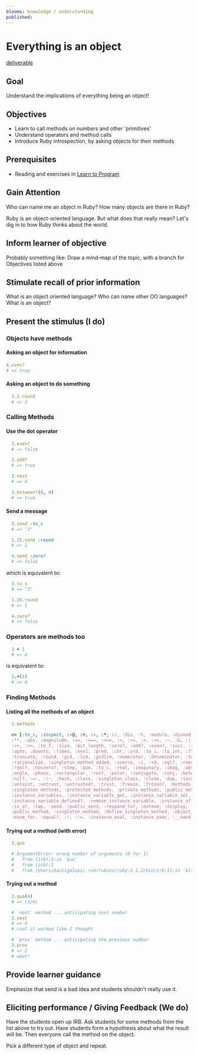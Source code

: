 ```yaml
---
blooms: knowledge / understanding
published:
---
```


# Everything is an object
[deliverable](deliverable)

## Goal

Understand the implications of everything being an object!

## Objectives

* Learn to call methods on numbers and other 'primitives'
* Understand operators and method calls
* Introduce Ruby introspection, by asking objects for their methods

## Prerequisites

* Reading and exercises in [Learn to Program](https://pine.fm/LearnToProgram/)

## Gain Attention
Who can name me an object in Ruby?
How many objects are there in Ruby?

Ruby is an object-oriented language. But what does that really mean?
Let's dig in to how Ruby thinks about the world.

## Inform learner of objective

Probably something like: Draw a mind-map of the topic, with a branch for Objectives listed above

## Stimulate recall of prior information

What is an object oriented language?
Who can name other OO languages?
What is an object?

## Present the stimulus (I do)

### Objects have methods

#### Asking an object for information
```ruby
4.even?
# => true
```

#### Asking an object to do something

```ruby
  3.2.round
  # => 3

```

### Calling Methods
#### Use the dot operator
```ruby
  3.even?
  # => false

  3.odd?
  # => true

  3.next
  # => 4

  3.between?(0, 4)
  # => true
```

#### Send a message

```ruby
  3.send :to_s
  # => "3"

  1.25.send :round
  # => 1

  4.send :zero?
  # => false
```

which is equivalent to:

```ruby
  3.to_s
  # => "3"

  1.25.round
  # => 1

  4.zero?
  # => false
```

### Operators are methods too

```ruby
  3 + 1
  # => 4
```
is equivalent to:

```ruby
  3.+(1)
  # => 4
```

### Finding Methods

#### Listing all the methods of an object

```ruby
  3.methods

  => [:to_s, :inspect, :-@, :+, :-, :*, :/, :div, :%, :modulo, :divmod, :fdiv,
  :**, :abs, :magnitude, :==, :===, :<=>, :>, :>=, :<, :<=, :~, :&, :|, :^, :[],
  :<<, :>>, :to_f, :size, :bit_length, :zero?, :odd?, :even?, :succ, :integer?,
  :upto, :downto, :times, :next, :pred, :chr, :ord, :to_i, :to_int, :floor, :ceil,
  :truncate, :round, :gcd, :lcm, :gcdlcm, :numerator, :denominator, :to_r,
  :rationalize, :singleton_method_added, :coerce, :i, :+@, :eql?, :remainder,
  :real?, :nonzero?, :step, :quo, :to_c, :real, :imaginary, :imag, :abs2, :arg,
  :angle, :phase, :rectangular, :rect, :polar, :conjugate, :conj, :between?,
  :nil?, :=~, :!~, :hash, :class, :singleton_class, :clone, :dup, :taint, :tainted?,
  :untaint, :untrust, :untrusted?, :trust, :freeze, :frozen?, :methods,
  :singleton_methods, :protected_methods, :private_methods, :public_methods,
  :instance_variables, :instance_variable_get, :instance_variable_set,
  :instance_variable_defined?, :remove_instance_variable, :instance_of?, :kind_of?,
  :is_a?, :tap, :send, :public_send, :respond_to?, :extend, :display, :method,
  :public_method, :singleton_method, :define_singleton_method, :object_id, :to_enum,
  :enum_for, :equal?, :!, :!=, :instance_eval, :instance_exec, :__send__, :__id__]

```

#### Trying out a method (with error)

```ruby
  3.quo

  # ArgumentError: wrong number of arguments (0 for 1)
  #   from (irb):1:in 'quo'
  #   from (irb):1
  #   from /Users/baccigalupi/.rvm/rubies/ruby-2.1.2/bin/irb:11:in '&lt;main>'
```

#### Trying out a method

```ruby
  3.quo(4)
  # => (3/4)
```

```ruby
  # `next` method ... anticipating next number
  3.next
  # => 4
  # cool it worked like I thought

  # `prev` method ... anticipating the previous number
  3.prev
  # => 2
  # woot!
```

## Provide learner guidance

Emphasize that send is a bad idea and students shouldn't really use it.

## Eliciting performance / Giving Feedback (We do)

Have the students open up IRB.
Ask students for some methods from the list above to try out.
Have students form a hypothesis about what the result will be.
Then everyone call the method on the object.

Pick a different type of object and repeat.
